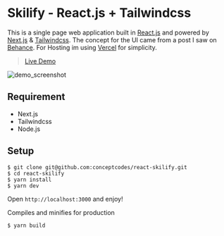 # Skilify - React.js + Tailwindcss
This is a single page web application built in [React.js](https://reactjs.org) and powered by [Next.js](https://nextjs.org) & [Tailwindcss](https://tailwindcss.com). The concept for the UI came from a post I saw on [Behance](https://www.behance.net/gallery/101793969/Skilify-Learning-Management-System). For Hosting im using [Vercel](https://vercel.com) for simplicity.

> [Live Demo](https://react-skilify.vercel.app/)

![demo_screenshot](./demo.png)

## Requirement
- Next.js
- Tailwindcss
- Node.js

## Setup

```
$ git clone git@github.com:conceptcodes/react-skilify.git
$ cd react-skilify
$ yarn install
$ yarn dev
```
Open `http://localhost:3000` and enjoy!

Compiles and minifies for production
```
$ yarn build
```






